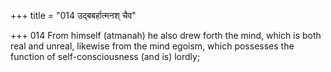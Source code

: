 +++
title = "014 उद्बबर्हात्मनश् चैव"

+++
014	From himself (atmanah) he also drew forth the mind, which is both real and unreal, likewise from the mind egoism, which possesses the function of self-consciousness (and is) lordly;